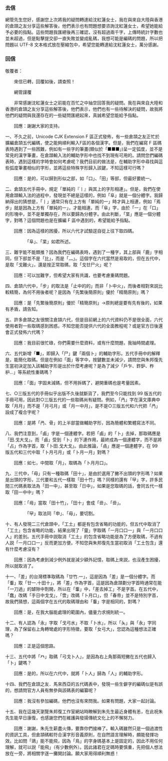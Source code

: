 ### 去信
網管先生您好，感謝您上次將我的疑問轉達給沈紅蓮女士，我在與來自大陸與香港的倉頡之友分享這些解答後，他們表示也有問題想要咨詢沈紅蓮女士，希望她能給予必要的指點。這些問題我匯總後再三確認，沒有超過兩千字，上傳時統計字數也並未超過，但是點擊提交卻一直失敗並變成亂碼，我想可能是編碼的問題，所以把問題以 UTF-8 文本格式放在壓縮包中，希望您能轉達給沈紅蓮女士，萬分感謝。

### 回信
敬覆者：

　　來信已轉，回覆如後，請查照！


　　網管謹覆


　　非常感謝沈紅蓮女士之前能在百忙之中抽空回答我的疑問。我在與來自大陸和香港的倉頡之友分享這些解答後，他們表示，他們也有一些待解決的疑問，故我將他們的疑問與我還存在的一些疑問匯總起來，真誠希望您能給予指點。

　　回應：謝謝大家的支持。

一、不久之前，Unicode CJK Extension F 區正式發佈，有一些倉頡之友正忙於擴編倉頡五代編碼，使之能夠順利輸入F區的各個漢字。但是，我們在編寫 F 區碼表時遇到了一些困難，例如有一些字的筆畫(類似於「■■■」)呈一定弧度，並不是常見的漢字筆畫，在倉頡輸入法的輔助字形中也找不到現有可用的。請問您們編碼表時，遇到這樣的字時會如何考慮呢？我們目前的做法是，在輔助字形中尋找與這些弧度筆畫相似的字形，並將這些特殊字形歸入該鍵，不知這樣可行嗎？

　　回應：是的，可以歸到形似之部，如「口」、「田」等部，但最好要統一。

二、倉頡五代手冊中，規定「單純的『丨』與其上的字形相連」。但是，我們在使用倉頡輸入法的過程中，發現並不總是這樣的，例如「阜」就是一個分體字。我歸納得出的猜想是，「丨」通常只有在上方有「單純的一」時才與上相連，例如「焉步」就是因為上方有「單純的一」，才能相連，而「阜」字，由於「一」在「口」的形塊中，並不是單獨存在，所以要歸為分體字。由此判斷，「枼」應是一個分體字，對嗎？這個問題也是在擴編 F 區中遇到的，希望能給予指點。

　　回應：因為這樣的困擾，所以六代才試驗逕自從上往下取四碼。

　　　　　「阜」、「枼」如君所述。

三、難字能不能類推？因為我們在編碼表時，遇到了一種字，其上部與「鹿」字相同，但下部並不是「比」，而是「灬」。這個字在六代當然是易取的，但在五代中，是取「戈難火」，還是按正常取碼，取「戈廿尸火」呢？

　　回應：可以加難字，但希望大家有共識，也要考慮重碼問題。

四、倉頡六代中，「步」的取法是「止中的的」而非「卜中火」，而後者相對來説比較精簡，為何不用後者呢？是因為「先繁後簡原則」優於「精簡原則」嗎？

　　回應：是「先繁後簡原則」優於「精簡原則」→原則總是要有先有後的，如果有矛盾，請告知。

五、許多倉頡之友很關注倉頡六代，但是目前網上的六代資料仍不是很全面，六代使用者對一些取碼感到困惑。不知您能否提供六代的全面教程呢？或是官方日後還會正式發佈六代嗎？

　　回應：我目前很忙碌，你們需要什麼資料，或有什麼問題，我抽時間處理。

六、五代新增「■」，即歸入「尸」鍵「兩個卜」的輔助字形。五代手冊中的解釋是，能簡化取碼。但是在例如「面」等字中，按鍵數並未減少，請問您與朱邦復先生當初決定加入該輔助字形是出於什麼考慮呢？是為了減少「戶乍、鈼鈩、柞枦…」等系統性重碼嗎？

　　回應：「面」字固未減碼，但不用拆碼了，避開重碼也是考量因素。

七、○三版五代的手冊似乎出版不久後就斷貨了，我們至今只能找到 99 版五代的手冊可用，因此對○三版五代的一些取碼尚有疑問。例如，「冎」字在漢文庫典中取「月月」而不是「月弓月」或「月一中月」，是不是○三版五代和六代把「冎」設成了複合字呢？

　　回應：是將「冎、骨」的上半部當做輔助字形，因為簡體和繁體寫法不同。

八、我們注意到，「鹵」字是一個連體字。若把「鹵」的「卜」去掉，那取碼應是「田.戈大戈」。而「鹵」受到「卜」的下連作用，最終成為一個連體字，而不是將「占」作為字首，取「卜田.戈大戈」。由此推論，「卨」應是一個連體字，在 99 版五代和三代中取「卜月弓月」或「卜月一月」對嗎？

　　回應：如七，中間取「月」，取碼為「卜月月口」。

九、三代中，「毋」只有一種取碼「田十」，是由於選用了撇不出頭的字形嗎？如果是出頭的字形，三代要和五代一樣取「田十竹」嗎？同樣的還有「曱」字，許多民間三代碼表取法為「田一中」，甚至取「日中」，如果是您取碼的話，會同五代一樣取「田一中中」嗎？

　　回應：「毋」當取「田十竹」，「田十」會成「毌」、「毌」。

　　　　　「曱」取法同「申」、「毋」，要切割。

十、有人發現二三代倉頡中，「工土」都是有包含省略的功能的，但五代中取消了「工土」包含省略的功能，結果出現了「靈」字取碼「一月口口一」與「一月口口人」的差別。五代手冊中説取消「工土」的包含省略功能是為了方便取碼，不過有人説「一月口口一」反而更加方便。不知您與朱邦復先生當初取消「工土包含」還有什麼考慮沒有？

　　回應：因為考慮到減少例外就是減少額外記憶，取碼上來説，也沒產生困擾，所以就取消了。

十一、「差」的台灣標準取碼為「廿竹.一」，這是因為「差」是一個分體字。而「䡨」取「廿一.十田十」，將「差」作為字首，這是因為倉頡劃分字首時通常在能「一刀過」的罅隙中割開，所以在「䡨」中，「差去掉工」不是字首。在五代中，「蠢」改碼「手日中戈戈」，「啻」改碼「卜月口」，但「春帝」並不是特別字首，故我們猜想，這兩個字在五代的取碼理由和「䡨」字是相同的，對嗎？

　　回應：是，在我大腦能處理的範圍內，儘量力求規則統一。

十二、有人認為「永」字取「戈弓水」不取「卜水」，所以「夨」與「永」字同理，為了保留右上角轉彎處的字形特徵，要取「女弓大」，您認為這種想法正確嗎？

　　回應：正是這個思路。

十三、五代中將「癶」取碼「弓戈卜人」，是因為右上角那兩短撇在五代也歸入「卜」鍵嗎？

　　回應：是的，所以在六代中，就將「卜人」歸為「人」的輔助字形。

十四、我們在倉頡之友．馬來西亞的五代碼表中，發現一些生僻字的編碼似是有誤的，想請問官方人員有無參與該碼表的編纂呢？

　　回應：我沒有參加編碼，他們也沒有來問我。如果有問題，大家一起討論。

十五、我在這幾天瀏覽朱邦復工作室網站時瞭解到朱先生最近身體有恙，在此祝朱先生能早日康復，也感謝您們在維護與發揚傳統文化上的不懈努力。

　　回應：謝謝，朱先生薪盡火傳，要靠你們接棒了。輸入碼雖然只是一個過渡性的資訊工具，但倉頡碼較符合漢字形音義原則，在自然語言理解時，頗能發揮功效。比如問「鴿」能不能飛，因為「鳥」的字身碼基本上是固定的，因此不用任何理解，就可以説「能飛」（有少數例外）。因此諸君在定碼時要慎重，先把個人想法放在一旁，將相關字逐一攤開討論。願大家用得順利無惑！
